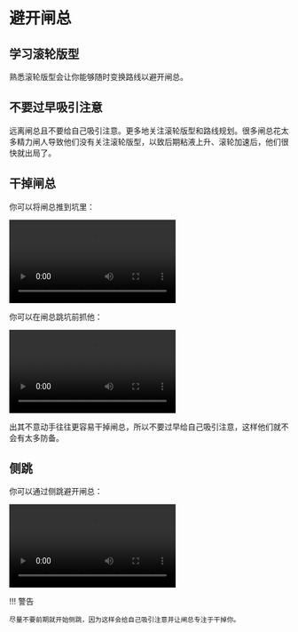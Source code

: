 # 避开闸总

## 学习滚轮版型

熟悉滚轮版型会让你能够随时变换路线以避开闸总。

## 不要过早吸引注意

远离闸总且不要给自己吸引注意。更多地关注滚轮版型和路线规划。很多闸总花太多精力闸人导致他们没有关注滚轮版型，以致后期粘液上升、滚轮加速后，他们很快就出局了。

## 干掉闸总

你可以将闸总推到坑里：

<video controls>
  <source src="../../images/getting-started/avoiding-griefers/pushing-a-griefer.mp4" type="video/mp4">
</video>

你可以在闸总跳坑前抓他：

<video controls>
  <source src="../../images/getting-started/avoiding-griefers/pantsing-a-griefer.mp4" type="video/mp4">
</video>

出其不意动手往往更容易干掉闸总，所以不要过早给自己吸引注意，这样他们就不会有太多防备。

## 侧跳

你可以通过侧跳避开闸总：

<video controls>
  <source src="../../images/getting-started/avoiding-griefers/one-rolling-to-avoid-a-griefer.mp4" type="video/mp4">
</video>

!!! 警告

    尽量不要前期就开始侧跳，因为这样会给自己吸引注意并让闸总专注于干掉你。

<!--
IGNORE THIS FOR TRANSLATIONS:

## Other TODOs

Still need clips/examples of these strategies:

* Jump early to cancel grabs
* Switching to the opposite roll
    * Example: <https://www.youtube.com/watch?v=ijl9Lo8jsDw> (need better example?)
* Drawing them out to the edge
* Avoid jumping when griefers nearby
* Bunny hop on roll off to avoid griefers similar to jump showdown
* Stay out of the way and don't draw attention to yourself at the start when dealing with griefers
-->
